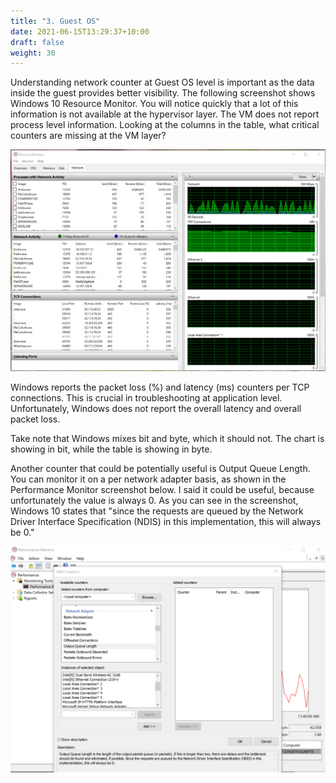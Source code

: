 ```yaml
---
title: "3. Guest OS"
date: 2021-06-15T13:29:37+10:00
draft: false
weight: 30
---
```


Understanding network counter at Guest OS level is important as the data inside the guest provides better visibility. The following screenshot shows Windows 10 Resource Monitor. You will notice quickly that a lot of this information is not available at the hypervisor layer. The VM does not report process level information. Looking at the columns in the table, what critical counters are missing at the VM layer?

![Guest OS resource monitor](2.5.3-fig-1.png)

Windows reports the packet loss (%) and latency (ms) counters per TCP connections. This is crucial in troubleshooting at application level. Unfortunately, Windows does not report the overall latency and overall packet loss.

Take note that Windows mixes bit and byte, which it should not. The chart is showing in bit, while the table is showing in byte.

Another counter that could be potentially useful is Output Queue Length. You can monitor it on a per network adapter basis, as shown in the Performance Monitor screenshot below. I said it could be useful, because unfortunately the value is always 0. As you can see in the screenshot, Windows 10 states that "since the requests are queued by the Network Driver Interface Specification (NDIS) in this implementation, this will always be 0."

![Output queue length](2.5.3-fig-2.png)